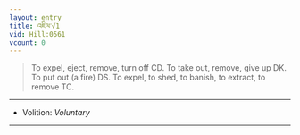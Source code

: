 ```yaml
---
layout: entry
title: འཇིལ་√1
vid: Hill:0561
vcount: 0
---
```

> To expel, eject, remove, turn off CD\. To take out, remove, give up DK\. To put out (a fire) DS\. To expel, to shed, to banish, to extract, to remove TC\.

---
* Volition: _Voluntary_

---


